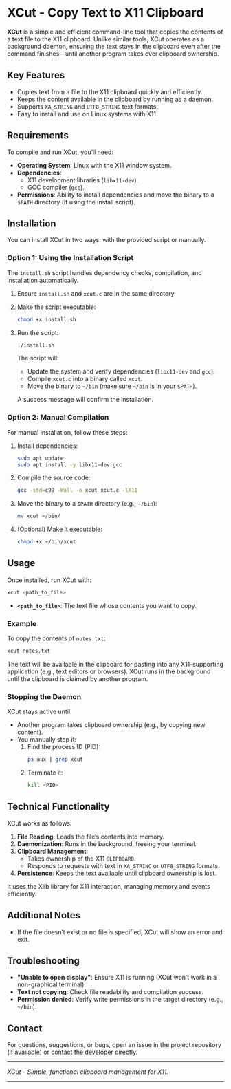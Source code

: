 # XCut - Copy Text to X11 Clipboard

**XCut** is a simple and efficient command-line tool that copies the contents of a text file to the X11 clipboard. Unlike similar tools, XCut operates as a background daemon, ensuring the text stays in the clipboard even after the command finishes—until another program takes over clipboard ownership.

## Key Features

- Copies text from a file to the X11 clipboard quickly and efficiently.
- Keeps the content available in the clipboard by running as a daemon.
- Supports `XA_STRING` and `UTF8_STRING` text formats.
- Easy to install and use on Linux systems with X11.

## Requirements

To compile and run XCut, you’ll need:

- **Operating System**: Linux with the X11 window system.
- **Dependencies**:
  - X11 development libraries (`libx11-dev`).
  - GCC compiler (`gcc`).
- **Permissions**: Ability to install dependencies and move the binary to a `$PATH` directory (if using the install script).

## Installation

You can install XCut in two ways: with the provided script or manually.

### Option 1: Using the Installation Script

The `install.sh` script handles dependency checks, compilation, and installation automatically.

1. Ensure `install.sh` and `xcut.c` are in the same directory.
2. Make the script executable:
   ```bash
   chmod +x install.sh
   ```
3. Run the script:
   ```bash
   ./install.sh
   ```
   The script will:
   - Update the system and verify dependencies (`libx11-dev` and `gcc`).
   - Compile `xcut.c` into a binary called `xcut`.
   - Move the binary to `~/bin` (make sure `~/bin` is in your `$PATH`).

   A success message will confirm the installation.

### Option 2: Manual Compilation

For manual installation, follow these steps:

1. Install dependencies:
   ```bash
   sudo apt update
   sudo apt install -y libx11-dev gcc
   ```
2. Compile the source code:
   ```bash
   gcc -std=c99 -Wall -o xcut xcut.c -lX11
   ```
3. Move the binary to a `$PATH` directory (e.g., `~/bin`):
   ```bash
   mv xcut ~/bin/
   ```
4. (Optional) Make it executable:
   ```bash
   chmod +x ~/bin/xcut
   ```

## Usage

Once installed, run XCut with:

```bash
xcut <path_to_file>
```

- **`<path_to_file>`**: The text file whose contents you want to copy.

### Example

To copy the contents of `notes.txt`:
```bash
xcut notes.txt
```

The text will be available in the clipboard for pasting into any X11-supporting application (e.g., text editors or browsers). XCut runs in the background until the clipboard is claimed by another program.

### Stopping the Daemon

XCut stays active until:
- Another program takes clipboard ownership (e.g., by copying new content).
- You manually stop it:
  1. Find the process ID (PID):
     ```bash
     ps aux | grep xcut
     ```
  2. Terminate it:
     ```bash
     kill <PID>
     ```

## Technical Functionality

XCut works as follows:

1. **File Reading**: Loads the file’s contents into memory.
2. **Daemonization**: Runs in the background, freeing your terminal.
3. **Clipboard Management**:
   - Takes ownership of the X11 `CLIPBOARD`.
   - Responds to requests with text in `XA_STRING` or `UTF8_STRING` formats.
4. **Persistence**: Keeps the text available until clipboard ownership is lost.

It uses the Xlib library for X11 interaction, managing memory and events efficiently.

## Additional Notes

- If the file doesn’t exist or no file is specified, XCut will show an error and exit.

## Troubleshooting

- **"Unable to open display"**: Ensure X11 is running (XCut won’t work in a non-graphical terminal).
- **Text not copying**: Check file readability and compilation success.
- **Permission denied**: Verify write permissions in the target directory (e.g., `~/bin`).

## Contact

For questions, suggestions, or bugs, open an issue in the project repository (if available) or contact the developer directly.

---

*XCut - Simple, functional clipboard management for X11.*

---
